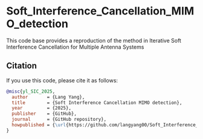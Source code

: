 # Soft_Interference_Cancellation_MIMO_detection
This code base provides a reproduction of the method in Iterative Soft Interference Cancellation for Multiple Antenna Systems
## Citation
If you use this code, please cite it as follows:

```bibtex
@misc{yl_SIC_2025,
  author       = {Lang Yang},
  title        = {Soft Interference Cancellation MIMO detection},
  year         = {2025},
  publisher    = {GitHub},
  journal      = {GitHub repository},
  howpublished = {\url{https://github.com/langyang00/Soft_Interference_Cancellation_MIMO_detection}}
}
